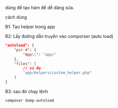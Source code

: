 dùng để tạo hàm để dễ dàng sửa.

cách  dùng 

B1: Tạo helper trong app

B2: Lấy đường dẫn truyền vào comporser (auto load) 

```json
"autoload": {
    "psr-4": {
        "App\\": "app/"
    },
    "files": [
		// ví dụ
        "app/Helpers/custom_helper.php"
    ]
}
```

B3: sau đó chạy lệnh 
```sh
composer dump-autoload
```